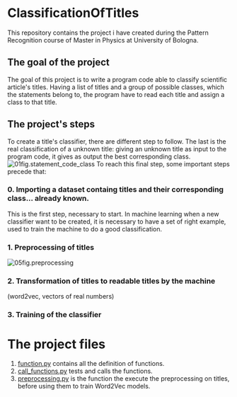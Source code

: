 # ClassificationOfTitles
This repository contains the project i have created during the Pattern Recognition course of Master in Physics at University of Bologna.

## The goal of the project
The goal of this project is to write a program code able to classify scientific article's titles. Having a list of titles and a group of possible classes, which the statements belong to, the program have to read each title and assign a class to that title.

## The project's steps
To create a title's classifier, there are different step to follow. The last is the real classification of a unknown title: giving an unknown title as input to the program code, it gives as output the best corresponding class.
![01fig.statement_code_class](01fig.statement_code_class.png)
To reach this final step, some important steps precede that:
### 0. Importing a dataset containg titles and their corresponding class... already known.
This is the first step, necessary to start. In machine learning when a new classifier want to be created, it is necessary to have a set of right example, used to train the machine to do a good classification. 
### 1. Preprocessing of titles
![05fig.preprocessing](05fig.preprocessing)
### 2. Transformation of titles to readable titles by the machine
(word2vec, vectors of real numbers)
### 3. Training of the classifier


# The project files
1. [function.py](https://github.com/martinacaramaschi/ClassificationOfTitles/blob/master/functions.py) contains all the definition of functions.
2. [call_functions.py](https://github.com/martinacaramaschi/ClassificationOfTitles/blob/master/call_functions.py) tests and calls the functions.
3. [preprocessing.py](https://github.com/martinacaramaschi/ClassificationOfTitles/blob/master/preprocessing.py) is the function the execute the preprocessing on titles, before using them to train Word2Vec models.
